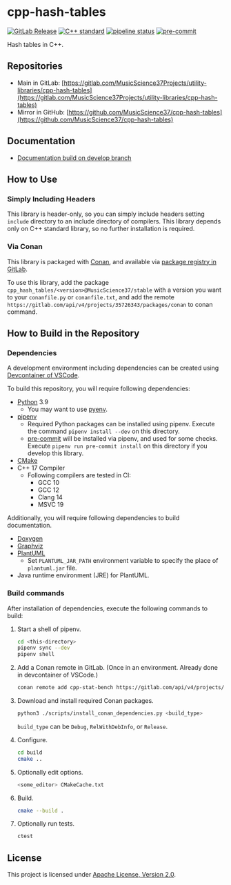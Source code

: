 # cpp-hash-tables

[![GitLab Release](https://img.shields.io/gitlab/v/release/35726343?sort=semver)](https://gitlab.com/MusicScience37Projects/utility-libraries/cpp-hash-tables/-/releases)
[![C++ standard](https://img.shields.io/badge/standard-C%2B%2B17-blue?logo=c%2B%2B)](https://en.cppreference.com/w/cpp/compiler_support/17)
[![pipeline status](https://gitlab.com/MusicScience37Projects/utility-libraries/cpp-hash-tables/badges/develop/pipeline.svg)](https://gitlab.com/MusicScience37Projects/utility-libraries/cpp-hash-tables/-/commits/develop)
[![pre-commit](https://img.shields.io/badge/pre--commit-enabled-brightgreen?logo=pre-commit&logoColor=white)](https://github.com/pre-commit/pre-commit)

Hash tables in C++.

## Repositories

- Main in GitLab: [https://gitlab.com/MusicScience37Projects/utility-libraries/cpp-hash-tables](https://gitlab.com/MusicScience37Projects/utility-libraries/cpp-hash-tables)
- Mirror in GitHub: [https://github.com/MusicScience37/cpp-hash-tables](https://github.com/MusicScience37/cpp-hash-tables)

## Documentation

- [Documentation build on develop branch](https://musicscience37projects.gitlab.io/utility-libraries/cpp-hash-tables/)

## How to Use

### Simply Including Headers

This library is header-only,
so you can simply include headers
setting `include` directory to an include directory of compilers.
This library depends only on C++ standard library,
so no further installation is required.

### Via Conan

This library is packaged with [Conan](https://conan.io/),
and available via
[package registry in GitLab](https://gitlab.com/MusicScience37Projects/utility-libraries/cpp-hash-tables/-/packages).

To use this library,
add the package
`cpp_hash_tables/<version>@MusicScience37/stable`
with a version you want
to your `conanfile.py` or `conanfile.txt`,
and add the remote
`https://gitlab.com/api/v4/projects/35726343/packages/conan`
to conan command.

## How to Build in the Repository

### Dependencies

A development environment including dependencies can be created using
[Devcontainer of VSCode](https://code.visualstudio.com/docs/remote/containers).

To build this repository,
you will require following dependencies:

- [Python](https://www.python.org/) 3.9
  - You may want to use [pyenv](https://github.com/pyenv/pyenv).
- [pipenv](https://pipenv.pypa.io/en/latest/)
  - Required Python packages can be installed using pipenv.
    Execute the command `pipenv install --dev` on this directory.
  - [pre-commit](https://pre-commit.com/)
    will be installed via pipenv, and used for some checks.
    Execute `pipenv run pre-commit install` on this directory
    if you develop this library.
- [CMake](https://cmake.org/)
- C++ 17 Compiler
  - Following compilers are tested in CI:
    - GCC 10
    - GCC 12
    - Clang 14
    - MSVC 19

Additionally, you will require following dependencies
to build documentation.

- [Doxygen](https://www.doxygen.nl/index.html)
- [Graphviz](https://graphviz.org/)
- [PlantUML](https://plantuml.com)
  - Set `PLANTUML_JAR_PATH` environment variable to specify the place of `plantuml.jar` file.
- Java runtime environment (JRE) for PlantUML.

### Build commands

After installation of dependencies,
execute the following commands to build:

1. Start a shell of pipenv.

   ```bash
   cd <this-directory>
   pipenv sync --dev
   pipenv shell
   ```

2. Add a Conan remote in GitLab. (Once in an environment. Already done in devcontainer of VSCode.)

   ```bash
   conan remote add cpp-stat-bench https://gitlab.com/api/v4/projects/32226502/packages/conan
   ```

3. Download and install required Conan packages.

   ```bash
   python3 ./scripts/install_conan_dependencies.py <build_type>
   ```

   `build_type` can be `Debug`, `RelWithDebInfo`, or `Release`.

4. Configure.

   ```bash
   cd build
   cmake ..
   ```

5. Optionally edit options.

   ```bash
   <some_editor> CMakeCache.txt
   ```

6. Build.

   ```bash
   cmake --build .
   ```

7. Optionally run tests.

   ```bash
   ctest
   ```

## License

This project is licensed under [Apache License, Version 2.0](https://www.apache.org/licenses/LICENSE-2.0).
